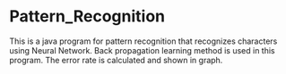 # Pattern_Recognition
This is a java program for pattern recognition that recognizes characters using Neural Network. Back propagation learning method is used in this program. 
The error rate is calculated and shown in graph. 
